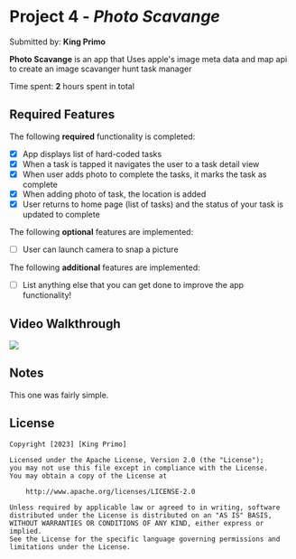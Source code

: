 # Project 4 - *Photo Scavange*

Submitted by: **King Primo**

**Photo Scavange** is an app that Uses apple's image meta data and map api to create an image scavanger hunt task manager

Time spent: **2** hours spent in total

## Required Features

The following **required** functionality is completed:

- [x] App displays list of hard-coded tasks
- [x] When a task is tapped it navigates the user to a task detail view
- [x] When user adds photo to complete the tasks, it marks the task as complete
- [x] When adding photo of task, the location is added
- [x] User returns to home page (list of tasks) and the status of your task is updated to complete
 
The following **optional** features are implemented:

- [ ] User can launch camera to snap a picture	

The following **additional** features are implemented:

- [ ] List anything else that you can get done to improve the app functionality!

## Video Walkthrough

<div>
    <a href="https://www.loom.com/share/205cae128fdc494d8f4de798e6cf4fd7">
    </a>
    <a href="https://www.loom.com/share/205cae128fdc494d8f4de798e6cf4fd7">
      <img style="max-width:300px;" src="https://cdn.loom.com/sessions/thumbnails/205cae128fdc494d8f4de798e6cf4fd7-with-play.gif">
    </a>
  </div>

## Notes

This one was fairly simple.

## License

    Copyright [2023] [King Primo]

    Licensed under the Apache License, Version 2.0 (the "License");
    you may not use this file except in compliance with the License.
    You may obtain a copy of the License at

        http://www.apache.org/licenses/LICENSE-2.0

    Unless required by applicable law or agreed to in writing, software
    distributed under the License is distributed on an "AS IS" BASIS,
    WITHOUT WARRANTIES OR CONDITIONS OF ANY KIND, either express or implied.
    See the License for the specific language governing permissions and
    limitations under the License.
